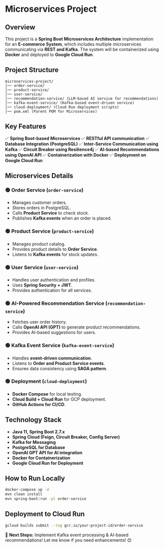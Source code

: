 # Microservices Project

## Overview
This project is a **Spring Boot Microservices Architecture** implementation for an **E-commerce System**, which includes multiple microservices communicating via **REST and Kafka**. The system will be containerized using **Docker** and deployed to **Google Cloud Run**.

## **Project Structure**
```
microservices-project/
│── order-service/
│── product-service/
│── user-service/
│── recommendation-service/ (LLM-based AI service for recommendations)
│── kafka-event-service/ (Kafka-based event-driven service)
│── cloud-deployment/ (Cloud Run deployment scripts)
│── pom.xml (Parent POM for Microservices)
```

## **Key Features**
✅ **Spring Boot-based Microservices**
✅ **RESTful API communication**
✅ **Database Integration (PostgreSQL)**
✅ **Inter-Service Communication using Kafka**
✅ **Circuit Breaker using Resilience4j**
✅ **AI-based Recommendations using OpenAI API**
✅ **Containerization with Docker**
✅ **Deployment on Google Cloud Run**

## **Microservices Details**

### 🟢 Order Service (`order-service`)
- Manages customer orders.
- Stores orders in PostgreSQL.
- Calls **Product Service** to check stock.
- Publishes **Kafka events** when an order is placed.

### 🟢 Product Service (`product-service`)
- Manages product catalog.
- Provides product details to **Order Service**.
- Listens to **Kafka events** for stock updates.

### 🟢 User Service (`user-service`)
- Handles user authentication and profiles.
- Uses **Spring Security + JWT**.
- Provides authentication for all services.

### 🟢 AI-Powered Recommendation Service (`recommendation-service`)
- Fetches user order history.
- Calls **OpenAI API (GPT)** to generate product recommendations.
- Provides AI-based suggestions for users.

### 🟢 Kafka Event Service (`kafka-event-service`)
- Handles **event-driven communication**.
- Listens to **Order and Product Service events**.
- Ensures data consistency using **SAGA pattern**.

### 🟢 Deployment (`cloud-deployment`)
- **Docker Compose** for local testing.
- **Cloud Build + Cloud Run** for GCP deployment.
- **GitHub Actions for CI/CD**.

## **Technology Stack**
- **Java 11, Spring Boot 2.7.x**
- **Spring Cloud (Feign, Circuit Breaker, Config Server)**
- **Kafka for Messaging**
- **PostgreSQL for Database**
- **OpenAI GPT API for AI integration**
- **Docker for Containerization**
- **Google Cloud Run for Deployment**

## **How to Run Locally**
```sh
docker-compose up -d
mvn clean install
mvn spring-boot:run -pl order-service
```

## **Deployment to Cloud Run**
```sh
gcloud builds submit --tag gcr.io/your-project-id/order-service
```

🚀 **Next Steps:** Implement Kafka event processing & AI-based recommendations! Let me know if you need enhancements! 😊

